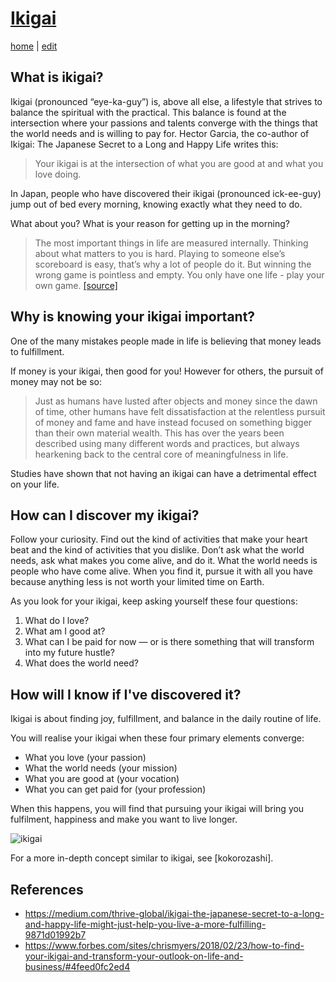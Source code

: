 # [Ikigai](https://alwinwoo.github.io/pages/ikigai.html)
[home](https://alwinwoo.github.io/) | [edit](https://github.com/alwinwoo/alwinwoo.github.io/edit/master/pages/ikigai.md)

## What is ikigai? 

Ikigai (pronounced “eye-ka-guy”) is, above all else, a lifestyle that strives to balance the spiritual with the practical. This balance is found at the intersection where your passions and talents converge with the things that the world needs and is willing to pay for. Hector Garcia, the co-author of Ikigai: The Japanese Secret to a Long and Happy Life writes this:
> Your ikigai is at the intersection of what you are good at and what you love doing.

In Japan, people who have discovered their ikigai (pronounced ick-ee-guy) jump out of bed every morning, knowing exactly what they need to do. 

What about you? What is your reason for getting up in the morning? 

> The most important things in life are measured internally. Thinking about what matters to you is hard. Playing to someone else’s scoreboard is easy, that’s why a lot of people do it. But winning the wrong game is pointless and empty. You only have one life - play your own game. [[source]](https://fs.blog/2019/06/comparing-yourself-others/)

## Why is knowing your ikigai important? 

One of the many mistakes people made in life is believing that money leads to fulfillment. 

If money is your ikigai, then good for you! However for others, the pursuit of money may not be so:

> Just as humans have lusted after objects and money since the dawn of time, other humans have felt dissatisfaction at the relentless pursuit of money and fame and have instead focused on something bigger than their own material wealth. This has over the years been described using many different words and practices, but always hearkening back to the central core of meaningfulness in life.

Studies have shown that not having an ikigai can have a detrimental effect on your life.

## How can I discover my ikigai? 

Follow your curiosity. Find out the kind of activities that make your heart beat and the kind of activities that you dislike. Don’t ask what the world needs, ask what makes you come alive, and do it. What the world needs is people who have come alive. When you find it, pursue it with all you have because anything less is not worth your limited time on Earth.

As you look for your ikigai, keep asking yourself these four questions:
  1. What do I love?
  2. What am I good at?
  3. What can I be paid for now — or is there something that will transform into my future hustle?
  4. What does the world need?

## How will I know if I've discovered it? 

Ikigai is about finding joy, fulfillment, and balance in the daily routine of life.

You will realise your ikigai when these four primary elements converge:
  - What you love (your passion)
  - What the world needs (your mission)
  - What you are good at (your vocation)
  - What you can get paid for (your profession)

When this happens, you will find that pursuing your ikigai will bring you fulfilment, happiness and make you want to live longer.

![ikigai](https://alwinwoo.github.io/assets/img/ikigai.png)

For a more in-depth concept similar to ikigai, see [kokorozashi].

## References
- <https://medium.com/thrive-global/ikigai-the-japanese-secret-to-a-long-and-happy-life-might-just-help-you-live-a-more-fulfilling-9871d01992b7>
- <https://www.forbes.com/sites/chrismyers/2018/02/23/how-to-find-your-ikigai-and-transform-your-outlook-on-life-and-business/#4feed0fc2ed4>
